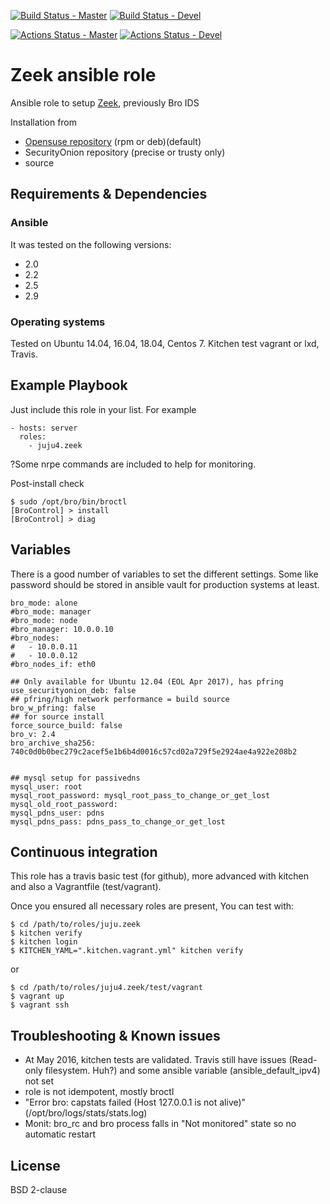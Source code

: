 [![Build Status - Master](https://travis-ci.org/juju4/ansible-zeek.svg?branch=master)](https://travis-ci.org/juju4/ansible-zeek)
[![Build Status - Devel](https://travis-ci.org/juju4/ansible-zeek.svg?branch=devel)](https://travis-ci.org/juju4/ansible-zeek/branches)

[![Actions Status - Master](https://github.com/juju4/ansible-zeek/workflows/AnsibleCI/badge.svg)](https://github.com/juju4/ansible-zeek/actions?query=branch%3Amaster)
[![Actions Status - Devel](https://github.com/juju4/ansible-zeek/workflows/AnsibleCI/badge.svg?branch=devel)](https://github.com/juju4/ansible-zeek/actions?query=branch%3Adevel)

# Zeek ansible role

Ansible role to setup [Zeek](https://www.zeek.org/), previously Bro IDS

Installation from
* [Opensuse repository](https://software.opensuse.org/download.html?project=security%3Azeek&package=zeek) (rpm or deb)(default)
* SecurityOnion repository (precise or trusty only)
* source

## Requirements & Dependencies

### Ansible
It was tested on the following versions:
 * 2.0
 * 2.2
 * 2.5
 * 2.9

### Operating systems

Tested on Ubuntu 14.04, 16.04, 18.04, Centos 7. Kitchen test vagrant or lxd, Travis.

## Example Playbook

Just include this role in your list.
For example

```
- hosts: server
  roles:
    - juju4.zeek

```

?Some nrpe commands are included to help for monitoring.

Post-install check
```
$ sudo /opt/bro/bin/broctl
[BroControl] > install
[BroControl] > diag
```

## Variables

There is a good number of variables to set the different settings.
Some like password should be stored in ansible vault for production systems at least.

```
bro_mode: alone
#bro_mode: manager
#bro_mode: node
#bro_manager: 10.0.0.10
#bro_nodes:
#   - 10.0.0.11
#   - 10.0.0.12
#bro_nodes_if: eth0

## Only available for Ubuntu 12.04 (EOL Apr 2017), has pfring
use_securityonion_deb: false
## pfring/high network performance = build source
bro_w_pfring: false
## for source install
force_source_build: false
bro_v: 2.4
bro_archive_sha256: 740c0d0b0bec279c2acef5e1b6b4d0016c57cd02a729f5e2924ae4a922e208b2


## mysql setup for passivedns
mysql_user: root
mysql_root_password: mysql_root_pass_to_change_or_get_lost
mysql_old_root_password:
mysql_pdns_user: pdns
mysql_pdns_pass: pdns_pass_to_change_or_get_lost
```

## Continuous integration

This role has a travis basic test (for github), more advanced with kitchen and also a Vagrantfile (test/vagrant).

Once you ensured all necessary roles are present, You can test with:
```
$ cd /path/to/roles/juju.zeek
$ kitchen verify
$ kitchen login
$ KITCHEN_YAML=".kitchen.vagrant.yml" kitchen verify
```
or
```
$ cd /path/to/roles/juju4.zeek/test/vagrant
$ vagrant up
$ vagrant ssh
```

## Troubleshooting & Known issues

* At May 2016, kitchen tests are validated. Travis still have issues (Read-only filesystem. Huh?) and some ansible variable (ansible_default_ipv4) not set
* role is not idempotent, mostly broctl
* "Error bro: capstats failed (Host 127.0.0.1 is not alive)" (/opt/bro/logs/stats/stats.log)
* Monit: bro_rc and bro process falls in "Not monitored" state so no automatic restart

## License

BSD 2-clause



